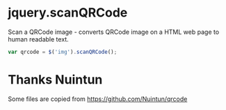 # jquery.scanQRCode
Scan a QRCode image - converts QRCode image on a HTML web page to human readable text.

```javascript
var qrcode = $('img').scanQRCode();
```

# Thanks Nuintun
Some files are copied from https://github.com/Nuintun/qrcode
